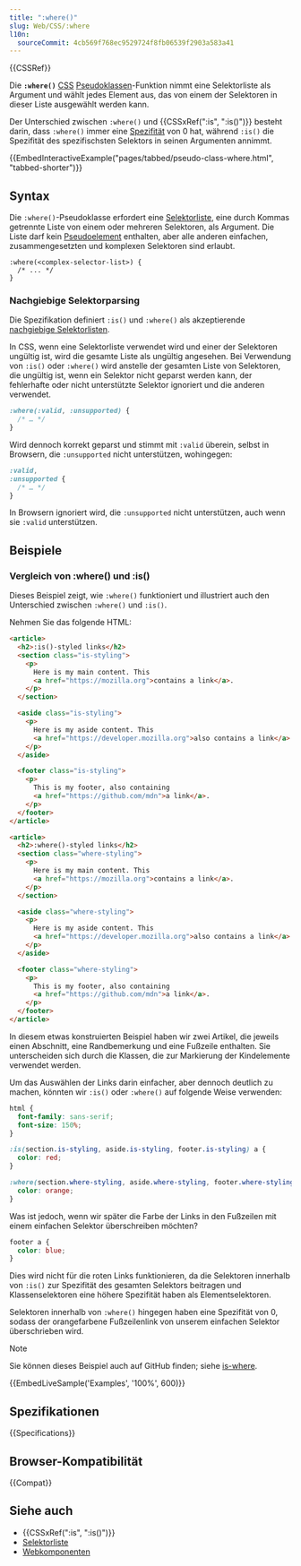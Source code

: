 ```yaml
---
title: ":where()"
slug: Web/CSS/:where
l10n:
  sourceCommit: 4cb569f768ec9529724f8fb06539f2903a583a41
---
```


{{CSSRef}}

Die **`:where()`** [CSS](/de/docs/Web/CSS) [Pseudoklassen](/de/docs/Web/CSS/Pseudo-classes)-Funktion nimmt eine Selektorliste als Argument und wählt jedes Element aus, das von einem der Selektoren in dieser Liste ausgewählt werden kann.

Der Unterschied zwischen `:where()` und {{CSSxRef(":is", ":is()")}} besteht darin, dass `:where()` immer eine [Spezifität](/de/docs/Web/CSS/Specificity) von 0 hat, während `:is()` die Spezifität des spezifischsten Selektors in seinen Argumenten annimmt.

{{EmbedInteractiveExample("pages/tabbed/pseudo-class-where.html", "tabbed-shorter")}}

## Syntax

Die `:where()`-Pseudoklasse erfordert eine [Selektorliste](/de/docs/Web/CSS/CSS_selectors/Selector_structure#selector_list), eine durch Kommas getrennte Liste von einem oder mehreren Selektoren, als Argument. Die Liste darf kein [Pseudoelement](/de/docs/Web/CSS/Pseudo-elements) enthalten, aber alle anderen einfachen, zusammengesetzten und komplexen Selektoren sind erlaubt.

```css-nolint
:where(<complex-selector-list>) {
  /* ... */
}
```

### Nachgiebige Selektorparsing

Die Spezifikation definiert `:is()` und `:where()` als akzeptierende [nachgiebige Selektorlisten](https://drafts.csswg.org/selectors-4/#typedef-forgiving-selector-list).

In CSS, wenn eine Selektorliste verwendet wird und einer der Selektoren ungültig ist, wird die gesamte Liste als ungültig angesehen. Bei Verwendung von `:is()` oder `:where()` wird anstelle der gesamten Liste von Selektoren, die ungültig ist, wenn ein Selektor nicht geparst werden kann, der fehlerhafte oder nicht unterstützte Selektor ignoriert und die anderen verwendet.

```css
:where(:valid, :unsupported) {
  /* … */
}
```

Wird dennoch korrekt geparst und stimmt mit `:valid` überein, selbst in Browsern, die `:unsupported` nicht unterstützen, wohingegen:

```css
:valid,
:unsupported {
  /* … */
}
```

In Browsern ignoriert wird, die `:unsupported` nicht unterstützen, auch wenn sie `:valid` unterstützen.

## Beispiele

### Vergleich von :where() und :is()

Dieses Beispiel zeigt, wie `:where()` funktioniert und illustriert auch den Unterschied zwischen `:where()` und `:is()`.

Nehmen Sie das folgende HTML:

```html
<article>
  <h2>:is()-styled links</h2>
  <section class="is-styling">
    <p>
      Here is my main content. This
      <a href="https://mozilla.org">contains a link</a>.
    </p>
  </section>

  <aside class="is-styling">
    <p>
      Here is my aside content. This
      <a href="https://developer.mozilla.org">also contains a link</a>.
    </p>
  </aside>

  <footer class="is-styling">
    <p>
      This is my footer, also containing
      <a href="https://github.com/mdn">a link</a>.
    </p>
  </footer>
</article>

<article>
  <h2>:where()-styled links</h2>
  <section class="where-styling">
    <p>
      Here is my main content. This
      <a href="https://mozilla.org">contains a link</a>.
    </p>
  </section>

  <aside class="where-styling">
    <p>
      Here is my aside content. This
      <a href="https://developer.mozilla.org">also contains a link</a>.
    </p>
  </aside>

  <footer class="where-styling">
    <p>
      This is my footer, also containing
      <a href="https://github.com/mdn">a link</a>.
    </p>
  </footer>
</article>
```

In diesem etwas konstruierten Beispiel haben wir zwei Artikel, die jeweils einen Abschnitt, eine Randbemerkung und eine Fußzeile enthalten. Sie unterscheiden sich durch die Klassen, die zur Markierung der Kindelemente verwendet werden.

Um das Auswählen der Links darin einfacher, aber dennoch deutlich zu machen, könnten wir `:is()` oder `:where()` auf folgende Weise verwenden:

```css
html {
  font-family: sans-serif;
  font-size: 150%;
}

:is(section.is-styling, aside.is-styling, footer.is-styling) a {
  color: red;
}

:where(section.where-styling, aside.where-styling, footer.where-styling) a {
  color: orange;
}
```

Was ist jedoch, wenn wir später die Farbe der Links in den Fußzeilen mit einem einfachen Selektor überschreiben möchten?

```css
footer a {
  color: blue;
}
```

Dies wird nicht für die roten Links funktionieren, da die Selektoren innerhalb von `:is()` zur Spezifität des gesamten Selektors beitragen und Klassenselektoren eine höhere Spezifität haben als Elementselektoren.

Selektoren innerhalb von `:where()` hingegen haben eine Spezifität von 0, sodass der orangefarbene Fußzeilenlink von unserem einfachen Selektor überschrieben wird.

> [!NOTE]
> Sie können dieses Beispiel auch auf GitHub finden; siehe [is-where](https://mdn.github.io/css-examples/is-where/).

{{EmbedLiveSample('Examples', '100%', 600)}}

## Spezifikationen

{{Specifications}}

## Browser-Kompatibilität

{{Compat}}

## Siehe auch

- {{CSSxRef(":is", ":is()")}}
- [Selektorliste](/de/docs/Web/CSS/Selector_list)
- [Webkomponenten](/de/docs/Web/API/Web_components)
